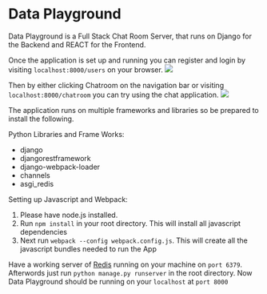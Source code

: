 # Data Playground 

Data Playground is a Full Stack Chat Room Server, that runs on Django for the Backend and REACT for the Frontend. 

Once the application is set up and running you can register and login by visiting `localhost:8000/users` on your browser.
![](https://cloud.githubusercontent.com/assets/24658548/25831446/241e6694-3432-11e7-97af-088b0abe9d33.png)

Then by either clicking Chatroom on the navigation bar or visiting `localhost:8000/chatroom` you can try using the chat application.
![](https://cloud.githubusercontent.com/assets/24658548/25831445/241d9cdc-3432-11e7-86d9-02e272642473.png)

The application runs on multiple frameworks and libraries so be prepared to install the following.

Python Libraries and Frame Works:
* django
* djangorestframework
* django-webpack-loader
* channels
* asgi_redis


Setting up Javascript and Webpack:
1) Please have node.js installed.
2) Run `npm install` in your root directory. This will install all javascript dependencies
3) Next run `webpack --config webpack.config.js`. This will create all the javascript bundles needed to run the App


Have a working server of [Redis](https://app.redislabs.com/?gclid=Cj0KEQjwrsDIBRDX3JCunOrr_YYBEiQAifH1FtXXbwNqjhOF6L6k8ZjwjcfYYk5dGMPhS-pY-y2ulbcaAhK08P8HAQ#/sign-up/tabs/redis-cloud?_ga=1.174105766.562281381.1490501111&product=redis-cloud) running on your machine on `port 6379`. Afterwords just run `python manage.py runserver` in the root directory. Now Data Playground should be running on your `localhost` at `port 8000`
